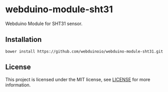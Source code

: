 # webduino-module-sht31

Webduino Module for SHT31 sensor.

## Installation

```shell
bower install https://github.com/webduinoio/webduino-module-sht31.git
```

## License

This project is licensed under the MIT license, see [LICENSE](LICENSE) for more information.

